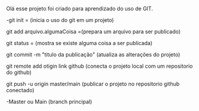 Olá esse projeto foi criado para aprendizado do uso de GIT.

-git init = (inicia o uso do git em um projeto)

git add arquivo.algumaCoisa =(prepara um arquivo para ser publicado)

git status = (mostra se existe alguma coisa a ser publicada)

git commit -m "titulo da publicação" (atualiza as alterações do projeto)

git remote add otigin link github (conecta o projeto local com um repositorio do github)

git push -u origin master/main (publicar o projeto no repositorio github conectado)

-Master ou Main (branch principal)

